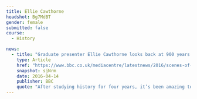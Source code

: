 ```yaml
---
title: Ellie Cawthorne
headshot: Bg7MdBT
gender: female
submitted: false
course:
  - History

news:
  - title: "Graduate presenter Ellie Cawthorne looks back at 900 years of student life on Radio 4"
    type: Article
    href: "https://www.bbc.co.uk/mediacentre/latestnews/2016/scenes-of-student-life"
    snapshot: sjNrm
    date: 2016-04-14
    publisher: BBC
    quote: "After studying history for four years, it’s been amazing to be able to put it to good use."
---
```

